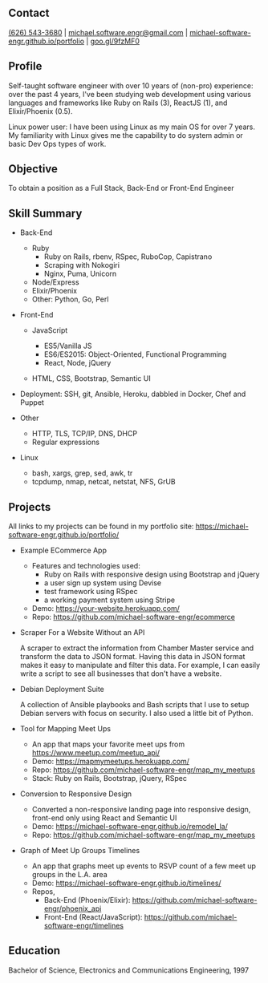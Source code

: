 
## Contact

[(626) 543-3680](tel:6265433680) |
[michael.software.engr@gmail.com](mailto:michael.software.engr@gmail.com) |
[michael-software-engr.github.io/portfolio](https://michael-software-engr.github.io/portfolio/) |
[goo.gl/9fzMF0](https://goo.gl/9fzMF0)

## Profile
Self-taught software engineer with over 10 years of (non-pro) experience: over the past 4 years, I've been studying web development using various languages and frameworks like Ruby on Rails (3), ReactJS (1), and Elixir/Phoenix (0.5).

Linux power user: I have been using Linux as my main OS for over 7 years. My familiarity with Linux gives me the capability to do system admin or basic Dev Ops types of work.

## Objective
To obtain a position as a Full Stack, Back-End or Front-End Engineer

## Skill Summary

  * Back-End
    * Ruby
      * Ruby on Rails, rbenv, RSpec, RuboCop, Capistrano
      * Scraping with Nokogiri
      * Nginx, Puma, Unicorn
    * Node/Express
    * Elixir/Phoenix
    * Other: Python, Go, Perl

  * Front-End
    * JavaScript
      * ES5/Vanilla JS
      * ES6/ES2015: Object-Oriented, Functional Programming
      * React, Node, jQuery

    * HTML, CSS, Bootstrap, Semantic UI

  * Deployment: SSH, git, Ansible, Heroku, dabbled in Docker, Chef and Puppet

  * Other
    * HTTP, TLS, TCP/IP, DNS, DHCP
    * Regular expressions

  * Linux
    * bash, xargs, grep, sed, awk, tr
    * tcpdump, nmap, netcat, netstat, NFS, GrUB


## Projects

  All links to my projects can be found in my portfolio site: https://michael-software-engr.github.io/portfolio/

  * Example ECommerce App
    * Features and technologies used:
      * Ruby on Rails with responsive design using Bootstrap and jQuery
      * a user sign up system using Devise
      * test framework using RSpec
      * a working payment system using Stripe
    * Demo: https://your-website.herokuapp.com/
    * Repo: https://github.com/michael-software-engr/ecommerce

  * Scraper For a Website Without an API

    A scraper to extract the information from Chamber Master service and transform the data to JSON format. Having this data in JSON format makes it easy to manipulate and filter this data. For example, I can easily write a script to see all businesses that don't have a website.

  * Debian Deployment Suite

    A collection of Ansible playbooks and Bash scripts that I use to setup Debian servers with focus on security. I also used a little bit of Python.

  * Tool for Mapping Meet Ups
    * An app that maps your favorite meet ups from https://www.meetup.com/meetup_api/
    * Demo: https://mapmymeetups.herokuapp.com/
    * Repo: https://github.com/michael-software-engr/map_my_meetups
    * Stack: Ruby on Rails, Bootstrap, jQuery, RSpec

  * Conversion to Responsive Design
    * Converted a non-responsive landing page into responsive design, front-end only using React and Semantic UI
    * Demo: https://michael-software-engr.github.io/remodel_la/
    * Repo: https://github.com/michael-software-engr/map_my_meetups

  * Graph of Meet Up Groups Timelines
    * An app that graphs meet up events to RSVP count of a few meet up groups in the L.A. area
    * Demo: https://michael-software-engr.github.io/timelines/
    * Repos,
      * Back-End (Phoenix/Elixir): https://github.com/michael-software-engr/phoenix_api
      * Front-End (React/JavaScript): https://github.com/michael-software-engr/timelines

## Education

Bachelor of Science, Electronics and Communications Engineering, 1997<br />
